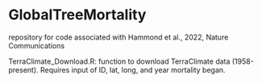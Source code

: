 # GlobalTreeMortality
repository for code associated with Hammond et al., 2022, Nature Communications

TerraClimate_Download.R: function to download TerraClimate data (1958-present). Requires input of ID, lat, long, and year mortality began.
